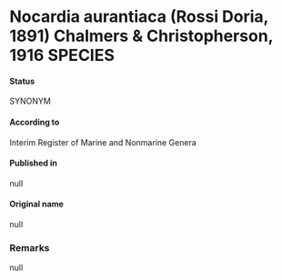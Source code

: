 # Nocardia aurantiaca (Rossi Doria, 1891) Chalmers & Christopherson, 1916 SPECIES

#### Status
SYNONYM

#### According to
Interim Register of Marine and Nonmarine Genera

#### Published in
null

#### Original name
null

### Remarks
null
